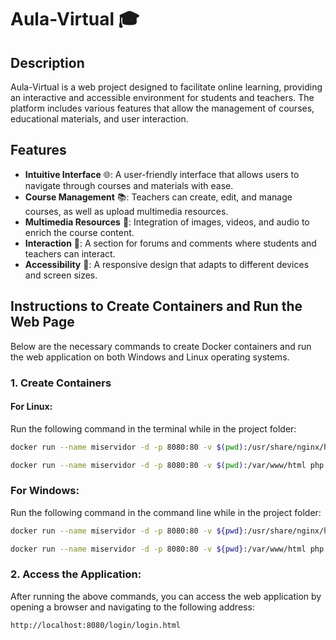 # Aula-Virtual 🎓

## Description

Aula-Virtual is a web project designed to facilitate online learning, providing an interactive and accessible environment for students and teachers. The platform includes various features that allow the management of courses, educational materials, and user interaction.

## Features

- **Intuitive Interface** 🌐: A user-friendly interface that allows users to navigate through courses and materials with ease.
- **Course Management** 📚: Teachers can create, edit, and manage courses, as well as upload multimedia resources.
- **Multimedia Resources** 🎥: Integration of images, videos, and audio to enrich the course content.
- **Interaction** 💬: A section for forums and comments where students and teachers can interact.
- **Accessibility** 📱: A responsive design that adapts to different devices and screen sizes.

## Instructions to Create Containers and Run the Web Page

Below are the necessary commands to create Docker containers and run the web application on both Windows and Linux operating systems.

### 1. Create Containers

#### For Linux:

Run the following command in the terminal while in the project folder:

```bash
docker run --name miservidor -d -p 8080:80 -v $(pwd):/usr/share/nginx/html nginx

docker run --name miservidor -d -p 8080:80 -v $(pwd):/var/www/html php:7.0-apache
```
### For Windows:

Run the following command in the command line while in the project folder:

```bash
docker run --name miservidor -d -p 8080:80 -v ${pwd}:/usr/share/nginx/html nginx

docker run --name miservidor -d -p 8080:80 -v ${pwd}:/var/www/html php:7.0-apache

```

### 2. Access the Application:

After running the above commands, you can access the web application by opening a browser and navigating to the following address:

```bash
http://localhost:8080/login/login.html
```